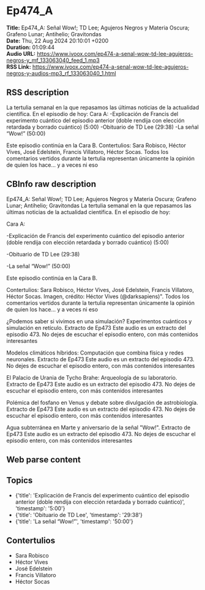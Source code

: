 # Ep474_A  
**Title:** Ep474_A: Señal Wow!; TD Lee; Agujeros Negros y Materia Oscura; Grafeno Lunar; Antihelio; Gravitondas  
**Date:** Thu, 22 Aug 2024 20:10:01 +0200  
**Duration:** 01:09:44  
**Audio URL:** https://www.ivoox.com/ep474-a-senal-wow-td-lee-agujeros-negros-y_mf_133063040_feed_1.mp3  
**RSS Link:** https://www.ivoox.com/ep474-a-senal-wow-td-lee-agujeros-negros-y-audios-mp3_rf_133063040_1.html  

## RSS description
La tertulia semanal en la que repasamos las últimas noticias de la actualidad científica. En el episodio de hoy:
Cara A:
-Explicación de Francis del experimento cuántico del episodio anterior (doble rendija con elección retardada y borrado cuántico) (5:00)
-Obituario de TD Lee (29:38)
-La señal “Wow!” (50:00)

Este episodio continúa en la Cara B.
Contertulios: Sara Robisco, Héctor Vives, José Edelstein, Francis Villatoro, Héctor Socas. Todos los comentarios vertidos durante la tertulia representan únicamente la opinión de quien los hace... y a veces ni eso

## CBInfo raw description
Ep474_A: Señal Wow!; TD Lee; Agujeros Negros y Materia Oscura; Grafeno Lunar; Antihelio; Gravitondas
La tertulia semanal en la que repasamos las últimas noticias de la actualidad científica. En el episodio de hoy:

Cara A:

-Explicación de Francis del experimento cuántico del episodio anterior (doble rendija con elección retardada y borrado cuántico) (5:00)

-Obituario de TD Lee (29:38)

-La señal “Wow!” (50:00)



Este episodio continúa en la Cara B.

Contertulios: Sara Robisco, Héctor Vives, José Edelstein, Francis Villatoro, Héctor Socas. Imagen, crédito: Héctor Vives (@darksapiens)". Todos los comentarios vertidos durante la tertulia representan únicamente la opinión de quien los hace... y a veces ni eso

¿Podemos saber si vivimos en una simulación? Experimentos cuánticos y simulación en retículo. Extracto de Ep473
Este audio es un extracto del episodio 473. No dejes de escuchar el episodio entero, con más contenidos interesantes

Modelos climáticos híbridos: Computación que combina física y redes neuronales. Extracto de Ep473
Este audio es un extracto del episodio 473. No dejes de escuchar el episodio entero, con más contenidos interesantes

El Palacio de Urania de Tycho Brahe: Arqueología de su laboratorio. Extracto de Ep473
Este audio es un extracto del episodio 473. No dejes de escuchar el episodio entero, con más contenidos interesantes

Polémica del fosfano en Venus y debate sobre divulgación de astrobiología. Extracto de Ep473
Este audio es un extracto del episodio 473. No dejes de escuchar el episodio entero, con más contenidos interesantes

Agua subterránea en Marte y aniversario de la señal "Wow!". Extracto de Ep473
Este audio es un extracto del episodio 473. No dejes de escuchar el episodio entero, con más contenidos interesantes


## Web parse content


## Topics
- {'title': 'Explicación de Francis del experimento cuántico del episodio anterior (doble rendija con elección retardada y borrado cuántico)', 'timestamp': '5:00'}
- {'title': 'Obituario de TD Lee', 'timestamp': '29:38'}
- {'title': 'La señal “Wow!”', 'timestamp': '50:00'}
## Contertulios
- Sara Robisco
- Héctor Vives
- José Edelstein
- Francis Villatoro
- Héctor Socas